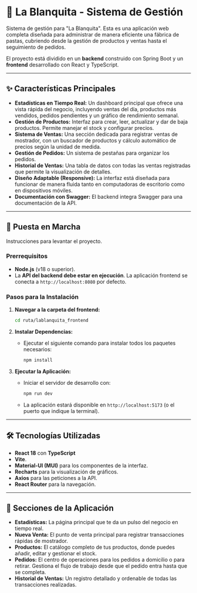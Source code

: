 # 🍝 La Blanquita - Sistema de Gestión

Sistema de gestión para "La Blanquita". Esta es una aplicación web completa diseñada para administrar de manera eficiente una fábrica de pastas, cubriendo desde la gestión de productos y ventas hasta el seguimiento de pedidos.

El proyecto está dividido en un **backend** construido con Spring Boot y un **frontend** desarrollado con React y TypeScript.
 
---

## ✨ Características Principales

* **Estadísticas en Tiempo Real:** Un dashboard principal que ofrece una vista rápida del negocio, incluyendo ventas del día, productos más vendidos, pedidos pendientes y un gráfico de rendimiento semanal.
* **Gestión de Productos:** Interfaz para crear, leer, actualizar y dar de baja productos. Permite manejar el stock y configurar precios.
* **Sistema de Ventas:** Una sección dedicada para registrar ventas de mostrador, con un buscador de productos y cálculo automático de precios según la unidad de medida.
* **Gestión de Pedidos:** Un sistema de pestañas para organizar los pedidos.
* **Historial de Ventas:** Una tabla de datos con todas las ventas registradas que permite la visualización de detalles.
* **Diseño Adaptable (Responsive):** La interfaz está diseñada para funcionar de manera fluida tanto en computadoras de escritorio como en dispositivos móviles.
* **Documentación con Swagger:** El backend integra Swagger para una documentación de la API.

---

## 🚀 Puesta en Marcha

Instrucciones para levantar el proyecto.

### Prerrequisitos

* **Node.js** (v18 o superior).
* La **API del backend debe estar en ejecución**. La aplicación frontend se conecta a `http://localhost:8080` por defecto.

### Pasos para la Instalación

1.  **Navegar a la carpeta del frontend:**
    ```bash
    cd ruta/lablanquita_frontend
    ```

2.  **Instalar Dependencias:**
    * Ejecutar el siguiente comando para instalar todos los paquetes necesarios:
        ```bash
        npm install
        ```

3.  **Ejecutar la Aplicación:**
    * Iniciar el servidor de desarrollo con:
        ```bash
        npm run dev
        ```
    * La aplicación estará disponible en `http://localhost:5173` (o el puerto que indique la terminal).

---

## 🛠️ Tecnologías Utilizadas

* **React 18** con **TypeScript**
* **Vite**.
* **Material-UI (MUI)** para los componentes de la interfaz.
* **Recharts** para la visualización de gráficos.
* **Axios** para las peticiones a la API.
* **React Router** para la navegación.

---

## 📖 Secciones de la Aplicación

* **Estadísticas:** La página principal que te da un pulso del negocio en tiempo real.
* **Nueva Venta:** El punto de venta principal para registrar transacciones rápidas de mostrador.
* **Productos:** El catálogo completo de tus productos, donde puedes añadir, editar y gestionar el stock.
* **Pedidos:** El centro de operaciones para los pedidos a domicilio o para retirar. Gestiona el flujo de trabajo desde que el pedido entra hasta que se completa.
* **Historial de Ventas:** Un registro detallado y ordenable de todas las transacciones realizadas.
